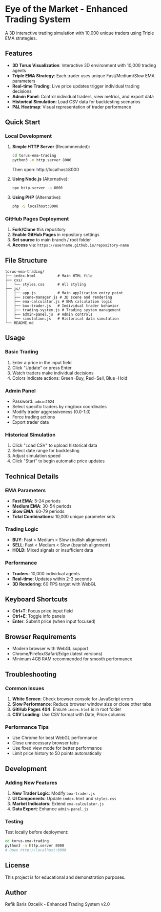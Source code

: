 # Eye of the Market - Enhanced Trading System

A 3D interactive trading simulation with 10,000 unique traders using Triple EMA strategies.

## Features

- **3D Torus Visualization**: Interactive 3D environment with 10,000 trading agents
- **Triple EMA Strategy**: Each trader uses unique Fast/Medium/Slow EMA parameters
- **Real-time Trading**: Live price updates trigger individual trading decisions
- **Admin Panel**: Control individual traders, view metrics, and export data
- **Historical Simulation**: Load CSV data for backtesting scenarios
- **P&L Heatmap**: Visual representation of trader performance

## Quick Start

### Local Development

1. **Simple HTTP Server** (Recommended):
   ```bash
   cd torus-ema-trading
   python3 -m http.server 8000
   ```
   Then open: http://localhost:8000

2. **Using Node.js** (Alternative):
   ```bash
   npx http-server -p 8000
   ```

3. **Using PHP** (Alternative):
   ```bash
   php -S localhost:8000
   ```

### GitHub Pages Deployment

1. **Fork/Clone** this repository
2. **Enable GitHub Pages** in repository settings
3. **Set source** to main branch / root folder
4. **Access** via: `https://username.github.io/repository-name`

## File Structure

```
torus-ema-trading/
├── index.html          # Main HTML file
├── css/
│   └── styles.css      # All styling
├── js/
│   ├── app.js          # Main application entry point
│   ├── scene-manager.js # 3D scene and rendering
│   ├── ema-calculator.js # EMA calculation logic
│   ├── box-trader.js   # Individual trader behavior
│   ├── trading-system.js # Trading system management
│   ├── admin-panel.js  # Admin controls
│   └── simulation.js   # Historical data simulation
└── README.md
```

## Usage

### Basic Trading
1. Enter a price in the input field
2. Click "Update" or press Enter
3. Watch traders make individual decisions
4. Colors indicate actions: Green=Buy, Red=Sell, Blue=Hold

### Admin Panel
- Password: `admin2024`
- Select specific traders by ring/box coordinates
- Modify trader aggressiveness (0.0-1.0)
- Force trading actions
- Export trader data

### Historical Simulation
1. Click "Load CSV" to upload historical data
2. Select date range for backtesting
3. Adjust simulation speed
4. Click "Start" to begin automatic price updates

## Technical Details

### EMA Parameters
- **Fast EMA**: 5-24 periods
- **Medium EMA**: 30-54 periods  
- **Slow EMA**: 60-79 periods
- **Total Combinations**: 10,000 unique parameter sets

### Trading Logic
- **BUY**: Fast > Medium > Slow (bullish alignment)
- **SELL**: Fast < Medium < Slow (bearish alignment)
- **HOLD**: Mixed signals or insufficient data

### Performance
- **Traders**: 10,000 individual agents
- **Real-time**: Updates within 2-3 seconds
- **3D Rendering**: 60 FPS target with WebGL

## Keyboard Shortcuts

- **Ctrl+T**: Focus price input field
- **Ctrl+E**: Toggle info panels
- **Enter**: Submit price (when input focused)

## Browser Requirements

- Modern browser with WebGL support
- Chrome/Firefox/Safari/Edge (latest versions)
- Minimum 4GB RAM recommended for smooth performance

## Troubleshooting

### Common Issues

1. **White Screen**: Check browser console for JavaScript errors
2. **Slow Performance**: Reduce browser window size or close other tabs
3. **GitHub Pages 404**: Ensure `index.html` is in root folder
4. **CSV Loading**: Use CSV format with Date, Price columns

### Performance Tips

- Use Chrome for best WebGL performance
- Close unnecessary browser tabs
- Use fixed view mode for better performance
- Limit price history to 50 points automatically

## Development

### Adding New Features

1. **New Trader Logic**: Modify `box-trader.js`
2. **UI Components**: Update `index.html` and `styles.css`
3. **Market Indicators**: Extend `ema-calculator.js`
4. **Data Export**: Enhance `admin-panel.js`

### Testing

Test locally before deployment:
```bash
cd torus-ema-trading
python3 -m http.server 8000
# Open http://localhost:8000
```

## License

This project is for educational and demonstration purposes.

## Author

Refik Baris Ozcelik - Enhanced Trading System v2.0